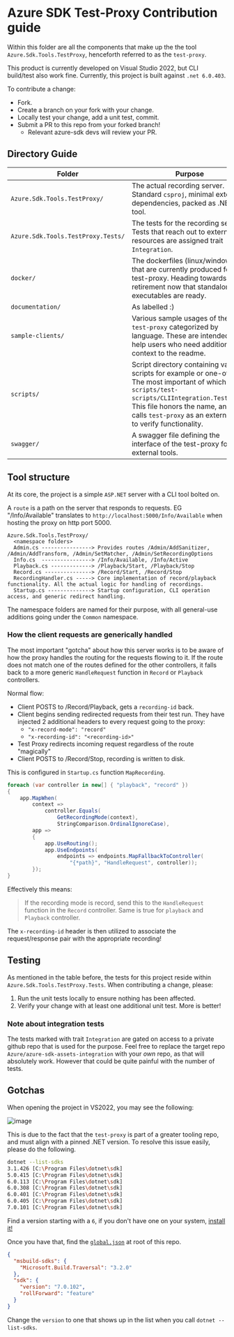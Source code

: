 # Azure SDK Test-Proxy Contribution guide

Within this folder are all the components that make up the the tool `Azure.Sdk.Tools.TestProxy`, henceforth referred to as the `test-proxy`.

This product is currently developed on Visual Studio 2022, but CLI build/test also work fine. Currently, this project is built against `.net 6.0.403`.

To contribute a change:

- Fork.
- Create a branch on your fork with your change.
- Locally test your change, add a unit test, commit.
- Submit a PR to this repo from your forked branch!
  - Relevant azure-sdk devs will review your PR.

## Directory Guide

| Folder | Purpose |
|---|---|
| `Azure.Sdk.Tools.TestProxy/` | The actual recording server. Standard `csproj`, minimal external dependencies, packed as .NET tool.  |
| `Azure.Sdk.Tools.TestProxy.Tests/` | The tests for the recording server. Tests that reach out to external resources are assigned trait `Integration`. |
| `docker/` | The dockerfiles (linux/windows) that are currently produced for the test-proxy. Heading towards retirement now that standalone executables are ready. |
| `documentation/` | As labelled :) |
| `sample-clients/` | Various sample usages of the `test-proxy` categorized by language. These are intended to help users who need additional context to the readme. |
| `scripts/` | Script directory containing various scripts for example or one-off use. The most important of which is `scripts/test-scripts/CLIIntegration.Tests.ps1`. This file honors the name, and calls `test-proxy` as an external tool to verify functionality. |
| `swagger/` | A swagger file defining the interface of the test-proxy for external tools. |

## Tool structure

At its core, the project is a simple `ASP.NET` server with a CLI tool bolted on.

A `route` is a path on the server that responds to requests. EG "/Info/Available" translates to `http://localhost:5000/Info/Available` when hosting the proxy on http port 5000.

```
Azure.Sdk.Tools.TestProxy/
  <namespace folders>
  Admin.cs ----------------> Provides routes /Admin/AddSanitizer, /Admin/AddTransform, /Admin/SetMatcher, /Admin/SetRecordingOptions
  Info.cs  ----------------> /Info/Available, /Info/Active
  Playback.cs -------------> /Playback/Start, /Playback/Stop
  Record.cs ---------------> /Record/Start, /Record/Stop
  RecordingHandler.cs -----> Core implementation of record/playback functionality. All the actual logic for handling of recordings.
  Startup.cs --------------> Startup configuration, CLI operation access, and generic redirect handling.
```

The namespace folders are named for their purpose, with all general-use additions going under the `Common` namespace.

### How the client requests are generically handled

The most important "gotcha" about how this server works is to be aware of how the proxy handles the routing for the requests flowing to it. If the route does not match one of the routes defined for the other controllers, it falls back to a more generic `HandleRequest` function in `Record` or `Playback` controllers.

Normal flow:

- Client POSTS to /Record/Playback, gets a `recording-id` back.
- Client begins sending redirected requests from their test run. They have injected 2 additional headers to every request going to the proxy:
  - `"x-record-mode": "record"`
  - `"x-recording-id": "<recording-id>"`
- Test Proxy redirects incoming request regardless of the route "magically"
- Client POSTS to /Record/Stop, recording is written to disk.

This is configured in `Startup.cs` function `MapRecording`.

```cs
foreach (var controller in new[] { "playback", "record" })
{
    app.MapWhen(
        context =>
            controller.Equals(
                GetRecordingMode(context),
                StringComparison.OrdinalIgnoreCase),
        app =>
        {
            app.UseRouting();
            app.UseEndpoints(
                endpoints => endpoints.MapFallbackToController(
                    "{*path}", "HandleRequest", controller));
        });
}
```

Effectively this means:

> If the recording mode is record, send this to the `HandleRequest` function in the `Record` controller. Same is true for `playback` and `Playback` controller.

The `x-recording-id` header is then utilized to associate the request/response pair with the appropriate recording!

## Testing

As mentioned in the table before, the tests for this project reside within `Azure.Sdk.Tools.TestProxy.Tests`. When contributing a change, please:

1. Run the unit tests locally to ensure nothing has been affected.
2. Verify your change with at least one additional unit test. More is better!

### Note about integration tests

The tests marked with trait `Integration` are gated on access to a private github repo that is used for the purpose. Feel free to replace the target repo `Azure/azure-sdk-assets-integration` with your _own_ repo, as that will absolutely work. However that could be quite painful with the number of tests.

## Gotchas

When opening the project in VS2022, you may see the following:

![image](https://user-images.githubusercontent.com/45376673/218187142-040881c7-2dfa-4f9f-84c6-c2058d7c878c.png)


This is due to the fact that the `test-proxy` is part of a greater tooling repo, and must align with a pinned .NET version. To resolve this issue easily, please do the following.

```bash
dotnet --list-sdks
3.1.426 [C:\Program Files\dotnet\sdk]
5.0.415 [C:\Program Files\dotnet\sdk]
6.0.113 [C:\Program Files\dotnet\sdk]
6.0.308 [C:\Program Files\dotnet\sdk]
6.0.401 [C:\Program Files\dotnet\sdk]
6.0.405 [C:\Program Files\dotnet\sdk]
7.0.101 [C:\Program Files\dotnet\sdk]
```

Find a version starting with a `6`, if you don't have one on your system, [install it!](https://dotnet.microsoft.com/en-us/download/dotnet/6.0)

Once you have that, find the [`global.json`](https://learn.microsoft.com/en-us/dotnet/core/tools/global-json) at root of this repo.

```json
{
  "msbuild-sdks": {
    "Microsoft.Build.Traversal": "3.2.0"
  },
  "sdk": {
    "version": "7.0.102",
    "rollForward": "feature"
  }
}
```

Change the `version` to one that shows up in the list when you call `dotnet --list-sdks`.
